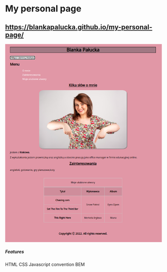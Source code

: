 # My personal page

## https://blankapalucka.github.io/my-personal-page/
![Main View](./docs/main%20view.png)

##### Features
HTML
CSS
Javascript
convention BEM
